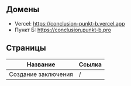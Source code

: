 ## Домены

- Vercel: https://conclusion-punkt-b.vercel.app
- Пункт Б: https://conclusion.punkt-b.pro

## Страницы

| Название            | Ссылка |
| ------------------- | ------ |
| Создание заключения | /      |
